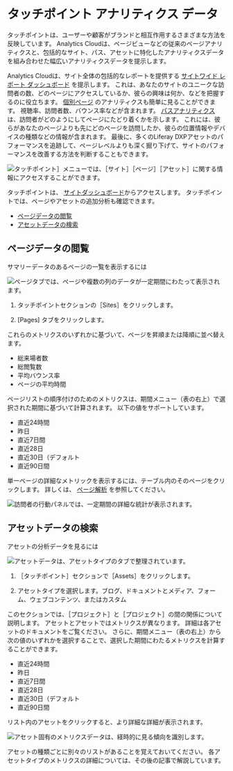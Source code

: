 # タッチポイント アナリティクス データ

タッチポイントは、ユーザーや顧客がブランドと相互作用するさまざまな方法を反映しています。 Analytics Cloudは、ページビューなどの従来のページアナリティクスと、包括的なサイト、パス、アセットに特化したアナリティクスデータを組み合わせた幅広いアナリティクスデータを提示します。

Analytics Cloudは、サイト全体の包括的なレポートを提供する [サイトワイド レポート ダッシュボード](sites-dashboard.md) を提示します。 これは、あなたのサイトのユニークな訪問者の数、どのページにアクセスしているか、彼らの興味は何か、などを把握するのに役立ちます。 [個別ページ](pages/pages.md) のアナリティクスも簡単に見ることができます。 視聴率、訪問者数、バウンス率などが含まれます。 [パスアナリティクス](pages/paths.md) は、訪問者がどのようにしてページにたどり着くかを示します。 これには、彼らがあなたのページよりも先にどのページを訪問したか、彼らの位置情報やデバイスの種類などの情報が含まれます。 最後に、多くのLiferay DXPアセットのパフォーマンスを追跡して、ページレベルよりも深く掘り下げて、サイトのパフォーマンスを改善する方法を判断することもできます。

![タッチポイント］メニューでは、［サイト］［ページ］［アセット］に関する情報にアクセスすることができます。](./images/01.png)

タッチポイントは、 [サイトダッシュボード](sites-dashboard.md)からアクセスします。 タッチポイントでは、ページやアセットの追加分析も確認できます。

-   [ページデータの閲覧](#viewing-page-data)
-   [アセットデータの検索](#finding-asset-data)

## ページデータの閲覧

サマリーデータのあるページの一覧を表示するには

![ページタブでは、ページや複数の列のデータが一定期間にわたって表示されます。](./images/02.png)

1.  タッチポイントセクションの［Sites］をクリックします。

2.  [Pages] タブをクリックします。

これらのメトリクスのいずれかに基づいて、ページを昇順または降順に並べ替えます。

-   総来場者数
-   総閲覧数
-   平均バウンス率
-   ページの平均時間

ページリストの順序付けのためのメトリクスは、期間メニュー（表の右上）で選択された期間に基づいて計算されます。 以下の値をサポートしています。

-   直近24時間
-   昨日
-   直近7日間
-   直近28日
-   直近30日（デフォルト
-   直近90日間

単一ページの詳細なメトリックを表示するには、テーブル内のそのページをクリックします。 詳しくは、 [ページ解析](pages/pages.md) を参照してください。

![訪問者の行動パネルでは、一定期間の詳細な統計が表示されます。](./images/03.png)

## アセットデータの検索

アセットの分析データを見るには

![アセットデータは、アセットタイプのタブで整理されています。](./images/04.png)

1.  ［タッチポイント］セクションで［Assets］をクリックします。

2.  アセットタイプを選択します。ブログ、ドキュメントとメディア、フォーム、ウェブコンテンツ、またはカスタム

このセクションでは、［プロジェクト］と［プロジェクト］の間の関係について説明します。 アセットとアセットではメトリクスが異なります。 詳細は各アセットのドキュメントをご覧ください。 さらに、期間メニュー（表の右上）から次の値のいずれかを選択することで、選択した期間にわたるメトリクスを計算することができます。

-   直近24時間
-   昨日
-   直近7日間
-   直近28日
-   直近30日（デフォルト
-   直近90日間

リスト内のアセットをクリックすると、より詳細な詳細が表示されます。

![アセット固有のメトリクスデータは、経時的に見る傾向を識別します。](./images/05.png)

アセットの種類ごとに別々のリストがあることを覚えておいてください。 各アセットタイプのメトリクスの詳細については、その後の記事で解説しています。
